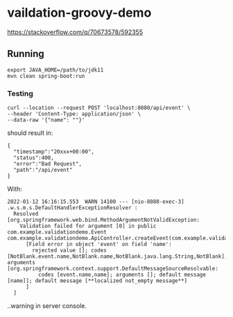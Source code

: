 # vaildation-groovy-demo
https://stackoverflow.com/q/70673578/592355

## Running

```lang-bash
export JAVA_HOME=/path/to/jdk11
mvn clean spring-boot:run
```
### Testing

```lang-bash
curl --location --request POST 'localhost:8080/api/event' \
--header 'Content-Type: application/json' \
--data-raw '{"name": ""}'
```
should result in:
```lang-json
{
  "timestamp":"20xxx+00:00",
  "status":400,
  "error":"Bad Request",
  "path":"/api/event"
}
```

With:
```lang-txt
2022-01-12 16:16:15.553  WARN 14100 --- [nio-8080-exec-3] .w.s.m.s.DefaultHandlerExceptionResolver :
  Resolved [org.springframework.web.bind.MethodArgumentNotValidException:
    Validation failed for argument [0] in public com.example.validationdemo.Event com.example.validationdemo.ApiController.createEvent(com.example.validationdemo.Event):
      [Field error in object 'event' on field 'name':
        rejected value []; codes [NotBlank.event.name,NotBlank.name,NotBlank.java.lang.String,NotBlank]; arguments [org.springframework.context.support.DefaultMessageSourceResolvable:
          codes [event.name,name]; arguments []; default message [name]]; default message [**localized not_empty message**]
      ] 
  ]
 ```
 ..warning in server console.



